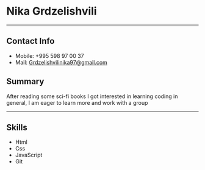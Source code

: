 # Nika Grdzelishvili
___

## Contact Info

* Mobile: +995 598 97 00 37
* Mail:   Grdzelishvilinika97@gmail.com

## Summary
After reading some sci-fi books I got interested in learning coding in general, I am eager to learn more and work with a group
___

## Skills

* Html
* Css
* JavaScript
* Git
